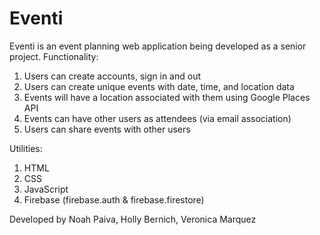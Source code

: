 # Eventi

Eventi is an event planning web application being developed as a senior project.
Functionality:
  1) Users can create accounts, sign in and out
  2) Users can create unique events with date, time, and location data
  3) Events will have a location associated with them using Google Places API
  4) Events can have other users as attendees (via email association)
  5) Users can share events with other users
  
Utilities:
  1) HTML
  2) CSS
  3) JavaScript
  4) Firebase (firebase.auth & firebase.firestore)
  
  
  
Developed by Noah Paiva, Holly Bernich, Veronica Marquez
